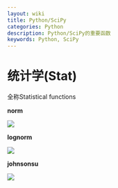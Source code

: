 ```yaml
---
layout: wiki
title: Python/SciPy
categories: Python
description: Python/SciPy的重要函数
keywords: Python, SciPy
---
```


# 统计学(Stat)
全称Statistical functions

**norm**

<img src="http://chart.googleapis.com/chart?cht=tx&chl= f(x) = \frac{exp(-x^2/2)}{\sqrt{2\pi} }" style="border:none;">

**lognorm**

<img src="http://chart.googleapis.com/chart?cht=tx&chl= f(x,s) = \frac{1}{sx\sqrt{2\pi}}exp(-\frac{log^2(x)}{2s^2})" style="border:none;">

**johnsonsu**

<img src="http://chart.googleapis.com/chart?cht=tx&chl= f(x,a,b)=\frac{b}{\sqrt{{x^2}+1}}\phi(a+blog(x+\sqrt{x^2+1}))" style="border:none;">